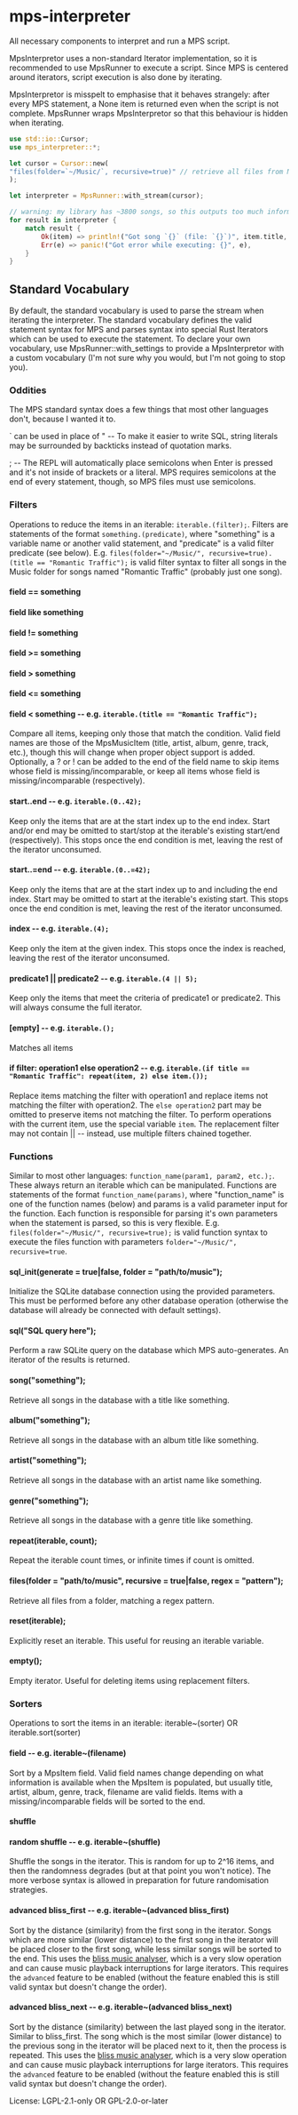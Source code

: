 # mps-interpreter

All necessary components to interpret and run a MPS script.

MpsInterpretor uses a non-standard Iterator implementation,
so it is recommended to use MpsRunner to execute a script.
Since MPS is centered around iterators, script execution is also done by iterating.

MpsInterpretor is misspelt to emphasise that it behaves strangely:
after every MPS statement, a None item is returned even when the script is not complete.
MpsRunner wraps MpsInterpretor so that this behaviour is hidden when iterating.

```rust
use std::io::Cursor;
use mps_interpreter::*;

let cursor = Cursor::new(
"files(folder=`~/Music/`, recursive=true)" // retrieve all files from Music folder
);

let interpreter = MpsRunner::with_stream(cursor);

// warning: my library has ~3800 songs, so this outputs too much information to be useful.
for result in interpreter {
    match result {
        Ok(item) => println!("Got song `{}` (file: `{}`)", item.title, item.filename),
        Err(e) => panic!("Got error while executing: {}", e),
    }
}
```

## Standard Vocabulary
By default, the standard vocabulary is used to parse the stream when iterating the interpreter.
The standard vocabulary defines the valid statement syntax for MPS and parses syntax into special Rust Iterators which can be used to execute the statement.
To declare your own vocabulary, use MpsRunner::with_settings to provide a MpsInterpretor with a custom vocabulary (I'm not sure why you would, but I'm not going to stop you).

### Oddities
The MPS standard syntax does a few things that most other languages don't, because I wanted it to.

\` can be used in place of " -- To make it easier to write SQL, string literals may be surrounded by backticks instead of quotation marks.

; -- The REPL will automatically place semicolons when Enter is pressed and it's not inside of brackets or a literal. MPS requires semicolons at the end of every statement, though, so MPS files must use semicolons.

### Filters
Operations to reduce the items in an iterable: `iterable.(filter);`.
Filters are statements of the format `something.(predicate)`, where "something" is a variable name or another valid statement, and "predicate" is a valid filter predicate (see below).
E.g. `files(folder="~/Music/", recursive=true).(title == "Romantic Traffic");` is valid filter syntax to filter all songs in the Music folder for songs named "Romantic Traffic" (probably just one song).

#### field == something

#### field like something

#### field != something

#### field >= something

#### field > something

#### field <= something

#### field < something -- e.g. `iterable.(title == "Romantic Traffic");`

Compare all items, keeping only those that match the condition. Valid field names are those of the MpsMusicItem (title, artist, album, genre, track, etc.), though this will change when proper object support is added. Optionally, a ? or ! can be added to the end of the field name to skip items whose field is missing/incomparable, or keep all items whose field is missing/incomparable (respectively).

#### start..end -- e.g. `iterable.(0..42);`

Keep only the items that are at the start index up to the end index. Start and/or end may be omitted to start/stop at the iterable's existing start/end (respectively). This stops once the end condition is met, leaving the rest of the iterator unconsumed.

#### start..=end -- e.g. `iterable.(0..=42);`

Keep only the items that are at the start index up to and including the end index. Start may be omitted to start at the iterable's existing start. This stops once the end condition is met, leaving the rest of the iterator unconsumed.

#### index -- e.g. `iterable.(4);`

Keep only the item at the given index. This stops once the index is reached, leaving the rest of the iterator unconsumed.

#### predicate1 || predicate2 -- e.g. `iterable.(4 || 5);`

Keep only the items that meet the criteria of predicate1 or predicate2. This will always consume the full iterator.

#### [empty] -- e.g. `iterable.();`

Matches all items

#### if filter: operation1 else operation2 -- e.g. `iterable.(if title == "Romantic Traffic": repeat(item, 2) else item.());`

Replace items matching the filter with operation1 and replace items not matching the filter with operation2. The `else operation2` part may be omitted to preserve items not matching the filter. To perform operations with the current item, use the special variable `item`. The replacement filter may not contain || -- instead, use multiple filters chained together.

### Functions
Similar to most other languages: `function_name(param1, param2, etc.);`.
These always return an iterable which can be manipulated.
Functions are statements of the format `function_name(params)`, where "function_name" is one of the function names (below) and params is a valid parameter input for the function.
Each function is responsible for parsing it's own parameters when the statement is parsed, so this is very flexible.
E.g. `files(folder="~/Music/", recursive=true);` is valid function syntax to execute the files function with parameters `folder="~/Music/", recursive=true`.


#### sql_init(generate = true|false, folder = "path/to/music");

Initialize the SQLite database connection using the provided parameters. This must be performed before any other database operation (otherwise the database will already be connected with default settings).

#### sql("SQL query here");

Perform a raw SQLite query on the database which MPS auto-generates. An iterator of the results is returned.

#### song("something");

Retrieve all songs in the database with a title like something.

#### album("something");

Retrieve all songs in the database with an album title like something.

#### artist("something");

Retrieve all songs in the database with an artist name like something.

#### genre("something");

Retrieve all songs in the database with a genre title like something.

#### repeat(iterable, count);

Repeat the iterable count times, or infinite times if count is omitted.

#### files(folder = "path/to/music", recursive = true|false, regex = "pattern");

Retrieve all files from a folder, matching a regex pattern.

#### reset(iterable);

Explicitly reset an iterable. This useful for reusing an iterable variable.

#### empty();

Empty iterator. Useful for deleting items using replacement filters.

### Sorters
Operations to sort the items in an iterable: iterable~(sorter) OR iterable.sort(sorter)

#### field -- e.g. iterable~(filename)

Sort by a MpsItem field. Valid field names change depending on what information is available when the MpsItem is populated, but usually title, artist, album, genre, track, filename are valid fields. Items with a missing/incomparable fields will be sorted to the end.

#### shuffle
#### random shuffle -- e.g. iterable~(shuffle)

Shuffle the songs in the iterator. This is random for up to 2^16 items, and then the randomness degrades (but at that point you won't notice). The more verbose syntax is allowed in preparation for future randomisation strategies.

#### advanced bliss_first -- e.g. iterable~(advanced bliss_first)

Sort by the distance (similarity) from the first song in the iterator. Songs which are more similar (lower distance) to the first song in the iterator will be placed closer to the first song, while less similar songs will be sorted to the end. This uses the [bliss music analyser](https://github.com/polochon-street/bliss-rs), which is a very slow operation and can cause music playback interruptions for large iterators. This requires the `advanced` feature to be enabled (without the feature enabled this is still valid syntax but doesn't change the order).

#### advanced bliss_next -- e.g. iterable~(advanced bliss_next)

Sort by the distance (similarity) between the last played song in the iterator. Similar to bliss_first. The song which is the most similar (lower distance) to the previous song in the iterator will be placed next to it, then the process is repeated. This uses the [bliss music analyser](https://github.com/polochon-street/bliss-rs), which is a very slow operation and can cause music playback interruptions for large iterators. This requires the `advanced` feature to be enabled (without the feature enabled this is still valid syntax but doesn't change the order).


License: LGPL-2.1-only OR GPL-2.0-or-later

